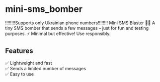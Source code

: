 # mini-sms_bomber
!!!!!!!!Supports only Ukrainian phone numbers!!!!!!!!
Mini SMS Blaster 📲💥
A tiny SMS bomber that sends a few messages – just for fun and testing purposes. 
⚡ Minimal but effective! Use responsibly.

## Features  
✅ Lightweight and fast  
✅ Sends a limited number of messages  
✅ Easy to use  
